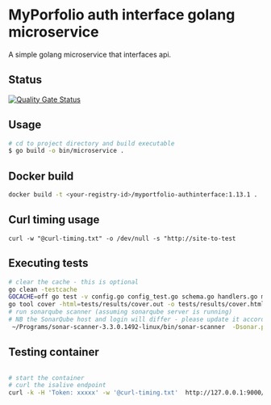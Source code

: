 # MyPorfolio auth interface golang microservice

A simple golang microservice that interfaces api.

## Status 
[![Quality Gate Status](http://ec2-52-19-191-18.eu-west-1.compute.amazonaws.com/api/project_badges/measure?project=myportfolio-authinterface&metric=alert_status)](http://ec2-52-19-191-18.eu-west-1.compute.amazonaws.com/dashboard?id=myportfolio-authinterface)


## Usage 

```bash
# cd to project directory and build executable
$ go build -o bin/microservice .

```

## Docker build

```bash
docker build -t <your-registry-id>/myportfolio-authinterface:1.13.1 .

```

## Curl timing usage
```
curl -w "@curl-timing.txt" -o /dev/null -s "http://site-to-test

```

## Executing tests
```bash
# clear the cache - this is optional
go clean -testcache
GOCACHE=off go test -v config.go config_test.go schema.go handlers.go middleware.go middleware_test.go handlers_test.go -coverprofile tests/results/cover.out
go tool cover -html=tests/results/cover.out -o tests/results/cover.html
# run sonarqube scanner (assuming sonarqube server is running)
# NB the SonarQube host and login will differ - please update it accordingly 
 ~/Programs/sonar-scanner-3.3.0.1492-linux/bin/sonar-scanner  -Dsonar.projectKey=myportfolio-authinterface  -Dsonar.sources=.   -Dsonar.host.url=http://<add-host-here>   -Dsonar.login=<add-login-token-here> -Dsonar.go.coverage.reportPaths=tests/results/cover.out -Dsonar.exclusions=vendor/**,*_test.go,main.go,connectors.go,tests/**

```
## Testing container 
```bash

# start the container
# curl the isalive endpoint
curl -k -H 'Token: xxxxx' -w '@curl-timing.txt'  http://127.0.0.1:9000/api/v1/sys/info/isalive

```
